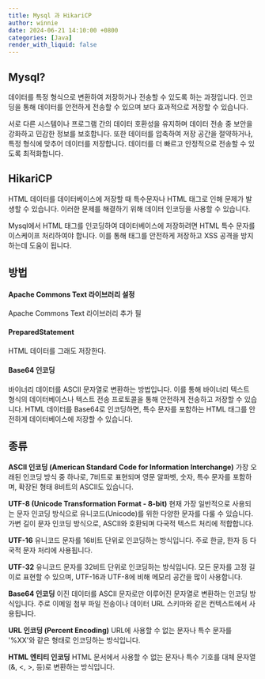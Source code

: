 ```yaml
---
title: Mysql 과 HikariCP
author: winnie
date: 2024-06-21 14:10:00 +0800
categories: [Java]
render_with_liquid: false
---
```


## Mysql?
데이터를 특정 형식으로 변환하여 저장하거나 전송할 수 있도록 하는 과정입니다.
인코딩을 통해 데이터를 안전하게 전송할 수 있으며 보다 효과적으로 저장할 수 있습니다.

서로 다른 시스템이나 프로그램 간의 데이터 호환성을 유지하며 데이터 전송 중 보안을 강화하고 민감한 정보를 보호합니다.
또한 데이터를 압축하여 저장 공간을 절약하거나, 특정 형식에 맞추어 데이터를 저장합니다.
데이터를 더 빠르고 안정적으로 전송할 수 있도록 최적화합니다.
 

## HikariCP
HTML 데이터를 데이터베이스에 저장할 때 특수문자나 HTML 태그로 인해 문제가 발생할 수 있습니다.
이러한 문제를 해결하기 위해 데이터 인코딩을 사용할 수 있습니다.

Mysql에서 HTML 태그를 인코딩하여 데이터베이스에 저장하려면 HTML 특수 문자를 이스케이프 처리하여야 합니다.
이를 통해 태그를 안전하게 저장하고 XSS 공격을 방지하는데 도움이 됩니다.


## 방법

#### Apache Commons Text 라이브러리 설정
Apache Commons Text 라이브러리 추가 필
<script src="https://gist.github.com/byunyourim/a2abf1e3407b03227f2f92352fad79ca.js"></script>

#### PreparedStatement
HTML 데이터를 그래도 저장한다.

#### Base64 인코딩
바이너리 데이터를 ASCII 문자열로 변환하는 방법입니다. 이를 통해 바이너리 텍스트 형식의 데이터베이스나
텍스트 전송 프로토콜을 통해 안전하게 전송하고 저장할 수 있습니다.
HTML 데이터를 Base64로 인코딩하면, 특수 문자를 포함하는 HTML 태그를 안전하게 데이터베이스에 저장할 수 있습니다.
<script src="https://gist.github.com/byunyourim/1fa777e2bd9137e9c59b37f7b0b7d269.js"></script>



## 종류
**ASCII 인코딩 (American Standard Code for Information Interchange)**
가장 오래된 인코딩 방식 중 하나로, 7비트로 표현되며 영문 알파벳, 숫자, 특수 문자를 포함하며, 
확장된 형태 8비트의 ASCII도 있습니다.

**UTF-8 (Unicode Transformation Format - 8-bit)**
현재 가장 일반적으로 사용되는 문자 인코딩 방식으로 유니코드(Unicode)를 위한 다양한 문자를 다룰 수 있습니다. 
가변 길이 문자 인코딩 방식으로, ASCII와 호환되며 다국적 텍스트 처리에 적합합니다.

**UTF-16**
유니코드 문자를 16비트 단위로 인코딩하는 방식입니다. 
주로 한글, 한자 등 다국적 문자 처리에 사용됩니다.

**UTF-32**
유니코드 문자를 32비트 단위로 인코딩하는 방식입니다. 
모든 문자를 고정 길이로 표현할 수 있으며, UTF-16과 UTF-8에 비해 메모리 공간을 많이 사용합니다.

**Base64 인코딩**
이진 데이터를 ASCII 문자로만 이루어진 문자열로 변환하는 인코딩 방식입니다. 
주로 이메일 첨부 파일 전송이나 데이터 URL 스키마와 같은 컨텍스트에서 사용됩니다.

**URL 인코딩 (Percent Encoding)**
URL에 사용할 수 없는 문자나 특수 문자를 '%XX'와 같은 형태로 인코딩하는 방식입니다.

**HTML 엔티티 인코딩**
HTML 문서에서 사용할 수 없는 문자나 특수 기호를 대체 문자열(&, <, >, 등)로 변환하는 방식입니다.


